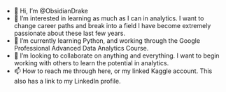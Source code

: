 - 👋 Hi, I’m @ObsidianDrake
- 👀 I’m interested in learning as much as I can in analytics. I want to change career paths and break into a field I have become extremely passionate about these last few years. 
- 🌱 I’m currently learning Python, and working through the Google Professional Advanced Data Analytics Course. 
- 💞️ I’m looking to collaborate on anything and everything. I want to begin working with others to learn the potential in analytics. 
- 📫 How to reach me through here, or my linked Kaggle account. This also has a link to my LinkedIn profile. 

<!---
ObsidianDrake/ObsidianDrake is a ✨ special ✨ repository because its `README.md` (this file) appears on your GitHub profile.
You can click the Preview link to take a look at your changes.
--->

